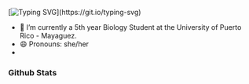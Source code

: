 [![Typing SVG](https://readme-typing-svg.demolab.com?font=&pause=1000&color=FFA500&center=true&vCenter=true&multiline=true&width=435&height=100&lines=Hi+there!;My+name+is+Ariana+Negroni;Welcome+to+my+profile!)](https://git.io/typing-svg)
- 🔭 I’m currently a 5th year Biology Student at the University of Puerto Rico - Mayaguez.
- 😄 Pronouns: she/her
- 

### Github Stats

<!--
**Negroni1/Negroni1** is a ✨ _special_ ✨ repository because its `README.md` (this file) appears on your GitHub profile.

Here are some ideas to get you started:

- 🔭 I’m currently working on ...
- 🌱 I’m currently learning ...
- 👯 I’m looking to collaborate on ...
- 🤔 I’m looking for help with ...
- 💬 Ask me about ...
- 📫 How to reach me: ...
- 😄 Pronouns: ...
- ⚡ Fun fact: ...
-->
